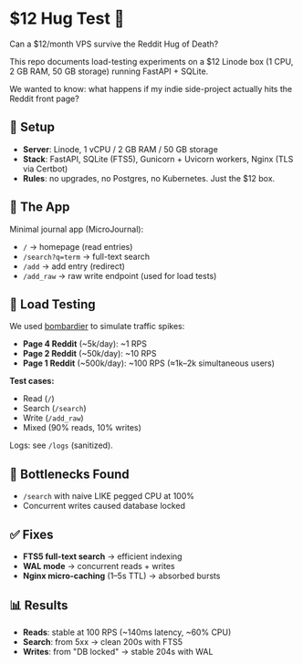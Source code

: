 # $12 Hug Test 🥊

Can a $12/month VPS survive the Reddit Hug of Death?

This repo documents load-testing experiments on a $12 Linode box (1 CPU, 2 GB RAM, 50 GB storage) running FastAPI + SQLite.

We wanted to know: what happens if my indie side-project actually hits the Reddit front page?

## 🔧 Setup

- **Server**: Linode, 1 vCPU / 2 GB RAM / 50 GB storage
- **Stack**: FastAPI, SQLite (FTS5), Gunicorn + Uvicorn workers, Nginx (TLS via Certbot)
- **Rules**: no upgrades, no Postgres, no Kubernetes. Just the $12 box.

## 🐹 The App

Minimal journal app (MicroJournal):

- `/` → homepage (read entries)
- `/search?q=term` → full-text search
- `/add` → add entry (redirect)
- `/add_raw` → raw write endpoint (used for load tests)

## 🚦 Load Testing

We used [bombardier](https://github.com/codesenberg/bombardier) to simulate traffic spikes:

- **Page 4 Reddit** (~5k/day): ~1 RPS
- **Page 2 Reddit** (~50k/day): ~10 RPS
- **Page 1 Reddit** (~500k/day): ~100 RPS (≈1k–2k simultaneous users)

**Test cases:**

- Read (`/`)
- Search (`/search`)
- Write (`/add_raw`)
- Mixed (90% reads, 10% writes)

Logs: see `/logs` (sanitized).

## 🐛 Bottlenecks Found

- `/search` with naive LIKE pegged CPU at 100%
- Concurrent writes caused database locked

## ✅ Fixes

- **FTS5 full-text search** → efficient indexing
- **WAL mode** → concurrent reads + writes
- **Nginx micro-caching** (1–5s TTL) → absorbed bursts

## 📊 Results

- **Reads**: stable at 100 RPS (~140ms latency, ~60% CPU)
- **Search**: from 5xx → clean 200s with FTS5
- **Writes**: from "DB locked" → stable 204s with WAL

